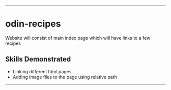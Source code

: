 ****

# odin-recipes

 Website will consist of main index page which will have links to a few recipes

## Skills Demonstrated

* Linking different html pages
* Adding image files to the page using relative path
  
****
